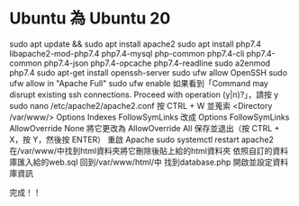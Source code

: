 Ubuntu 為 Ubuntu 20
====================
sudo apt update && sudo apt install apache2
sudo apt install php7.4 libapache2-mod-php7.4 php7.4-mysql php-common php7.4-cli php7.4-common php7.4-json php7.4-opcache php7.4-readline
sudo a2enmod php7.4
sudo apt-get install openssh-server
sudo ufw allow OpenSSH
sudo ufw allow in "Apache Full"
sudo ufw enable
如果看到「Command may disrupt existing ssh connections. Proceed with operation (y|n)?」，請按 y
sudo nano /etc/apache2/apache2.conf
按 CTRL + W 並蒐索 <Directory /var/www/>
Options Indexes FollowSymLinks 改成 Options FollowSymLinks
AllowOverride None 將它更改為 AllowOverride All
保存並退出（按 CTRL + X，按 Y，然後按 ENTER）
重啟 Apache
sudo systemctl restart apache2
在/var/www/中找到html資料夾將它刪除後貼上給的html資料夾
依照自訂的資料庫匯入給的web.sql
回到/var/www/html/中
找到database.php
開啟並設定資料庫資訊

完成！！
